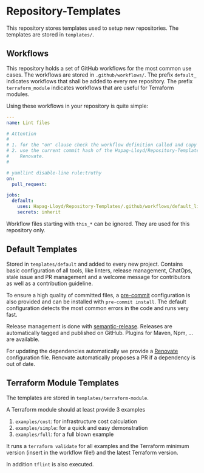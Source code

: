# Repository-Templates

This repository stores templates used to setup new repositories. The templates are stored in `templates/`.

## Workflows

This repository holds a set of GitHub workflows for the most common use cases. The workflows are stored in `.github/workflows/`.
The prefix `default_` indicates workflows that shall be added to every nre repository. The prefix `terraform_module` indicates
workflows that are useful for Terraform modules.

Using these workflows in your repository is quite simple:

```yaml
---
name: Lint files

# Attention
#
# 1. for the "on" clause check the workflow definition called and copy the commented lines from there
# 2. use the current commit hash of the Hapag-Lloyd/Repository-Templates repository. The hash is automatically updated by
#    Renovate.
#

# yamllint disable-line rule:truthy
on:
  pull_request:

jobs:
  default:
    uses: Hapag-Lloyd/Repository-Templates/.github/workflows/default_linter_callable.yml@e87de55f19cc1e069426c42120094e7e2446dad4
    secrets: inherit
```

Workflow files starting with `this_*` can be ignored. They are used for this repository only.

## Default Templates

Stored in `templates/default` and added to every new project. Contains basic configuration of all tools, like linters,
release management, ChatOps, stale issue and PR management and a welcome message for contributors as well as a contribution
guideline.

To ensure a high quality of committed files, a [pre-commit](https://pre-commit.com/) configuration is also provided and
can be installed with `pre-commit install`. The default configuration detects the most common errors in the code and
runs very fast.

Release management is done with [semantic-release](https://github.com/semantic-release/semantic-release). Releases are automatically
tagged and published on GitHub. Plugins for Maven, Npm, ... are available.

For updating the dependencies automatically we provide a [Renovate](https://docs.renovatebot.com/) configuration file.
Renovate automatically proposes a PR if a dependency is out of date.

## Terraform Module Templates

The templates are stored in `templates/terraform-module`.

A Terraform module should at least provide 3 examples

1. `examples/cost`: for infrastructure cost calculation
2. `examples/simple`: for a quick and easy demonstration
3. `examples/full`: for a full blown example

It runs a `terraform validate` for all examples and the Terraform minimum version (insert in the workflow file!)
and the latest Terraform version.

In addition `tflint` is also executed.
